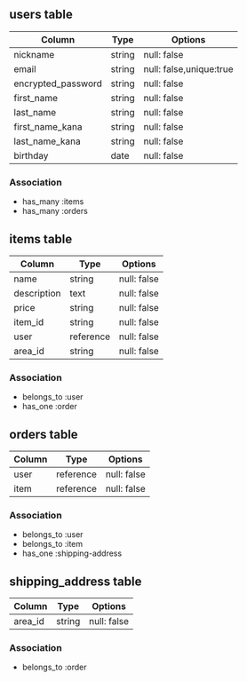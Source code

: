 ## users table

| Column               | Type                | Options                 |
|----------------------|---------------------|-------------------------|
| nickname             | string              | null: false             |
| email                | string              | null: false,unique:true |
| encrypted_password   | string              | null: false             |
| first_name           | string              | null: false             |
| last_name            | string              | null: false             |
| first_name_kana      | string              | null: false             |
| last_name_kana       | string              | null: false             |
| birthday             | date                | null: false             |


### Association

* has_many :items
* has_many :orders

## items table

| Column                              | Type       | Options           |
|-------------------------------------|------------|-------------------|
| name                                | string     | null: false       |
| description                         | text       | null: false       |
| price                               | string     | null: false       |
| item_id                             | string     | null: false       |
| user                                | reference  | null: false       |
| area_id                             | string     | null: false       |

### Association

- belongs_to :user
- has_one    :order

## orders table

| Column            | Type       | Options           |
|-------------------|------------|-------------------|
| user              | reference  | null: false       |
| item              | reference  | null: false       |

### Association

- belongs_to :user
- belongs_to :item
- has_one    :shipping-address

## shipping_address table

| Column            | Type       | Options           |
|-------------------|------------|-------------------|
| area_id           | string     | null: false       |

### Association

- belongs_to :order
